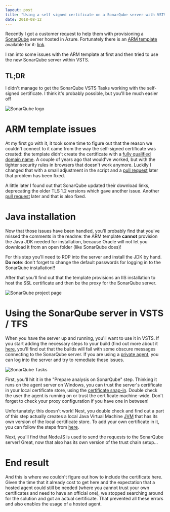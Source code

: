 ```yaml
---
layout: post
title: "Using a self signed certificate on a SonarQube server with VSTS/TFS"
date: 2018-08-12
---
```


Recently I got a customer request to help them with provisioning a [SonarQube](https://www.sonarqube.org/) server hosted in Azure. Fortunately there is an [ARM template](https://docs.microsoft.com/en-us/azure/azure-resource-manager/resource-group-authoring-templates?WT.mc_id=AZ-MVP-5003719) available for it: [link](https://github.com/Azure/azure-quickstart-templates/tree/master/sonarqube-azuresql). 

I ran into some issues with the ARM template at first and then tried to use the new SonarQube server within VSTS. 

## TL;DR
I didn't manage to get the SonarQube VSTS Tasks working with the self-signed certificate. I think it's probably possible, but you'll be much easier off 

![SonarQube logo](/images/2018_08_12_SonarQube.png)

# ARM template issues
At my first go with it, it took some time to figure out that the reason we couldn't connect to it came from the way the self-signed certificate was created: the template didn't create the certificate with a [fully qualified domain name](https://en.wikipedia.org/wiki/Fully_qualified_domain_name). A couple of years ago that would've worked, but with the tighter security rules in browsers that doesn't work anymore. Luckily I changed that with a small adjustment in the script and a [pull request](https://github.com/Azure/azure-quickstart-templates/pull/4692) later that problem has been fixed.

A little later I found out that SonarQube updated their download links, deprecating the older TLS 1.2 versions which gave another issue. Another [pull request](https://github.com/Azure/azure-quickstart-templates/pull/4840) later and that is also fixed.

# Java installation
Now that those issues have been handled, you'll probably find that you've missed the comments in the readme: the ARM template **cannot** provision the Java JDK needed for installation, because Oracle will not let you download it from an open folder (like SonarQube does)!

For this step you'll need to RDP into the server and install the JDK by hand.   
**Do note**: don't forget to change the default passwords for logging in to the SonarQube installation!!

After that you'll find out that the template provisions an IIS installation to host the SSL certificate and then be the proxy for the SonarQube server. 

![SonarQube project page](/images/2018_08_12_SonarQube_Project_page.png)

# Using the SonarQube server in VSTS / TFS
When you have the server up and running, you'll want to use it in VSTS. If you start adding the necessary steps to your build (find out more about it [here](https://docs.sonarqube.org/display/SCAN/Analyzing+with+SonarQube+Extension+for+VSTS-TFS), you'll find out that the builds will fail with some obscure messages connecting to the SonarQube server. If you are using a [private agent](https://docs.microsoft.com/en-us/vsts/pipelines/agents/agents?view=vsts#install?WT.mc_id=DOP-MVP-5003719), you can log into the server and try to remediate these issues.

![SonarQube Tasks](/images/2018_08_12_SonarQube_VSTS.png)

First, you'll hit it in the "Prepare analysis on SonarQube" step. Thinking it runs on the agent server on Windows, you can trust the server's certificate in your local certificate store, using the [certificate snap-in](https://docs.microsoft.com/en-us/dotnet/framework/wcf/feature-details/how-to-view-certificates-with-the-mmc-snap-in?WT.mc_id=AZ-MVP-5003719). Double check the user the agent is running on or trust the certificate machine-wide.
Don't forget to check your proxy configuration if you have one in between!

Unfortunately: this doesn't work! Nest, you double check and find out a part of this step actually creates a local Java Virtual Machine [JVM](https://en.wikipedia.org/wiki/Java_virtual_machine) that has its own version of the local certificate store. To add your own certificate in it, you can follow the steps from [here](https://docs.microsoft.com/en-us/sql/connect/jdbc/configuring-the-client-for-ssl-encryption?view=sql-server-2017?WT.mc_id=DOP-MVP-5003719).

Next, you'll find that NodeJS is used to send the requests to the SonarQube server! Great, now that also has its own version of the trust chain setup...

# End result
And this is where we couldn't figure out how to include the certificate here. Given the time that it already cost to get here and the expectation that a hosted agent could still be needed (where you cannot trust your own certificates and need to have an official one), we stopped searching around for the solution and got an actual certificate. That prevented all these errors and also enables the usage of a hosted agent.